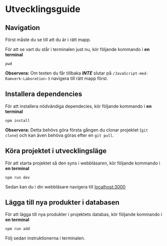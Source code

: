 # Utvecklingsguide

## Navigation

Först måste du se till att du är i rätt mapp. <br />

För att se vart du står i terminalen just nu, kör följande kommando i **en terminal**

```
pwd
```

**Observera:** Om texten du får tillbaka **_INTE_** slutar på `/JavaScript-med-Ramverk-Laboration-3` navigera till rätt mapp först.

## Installera dependencies

För att installera nödvändiga dependecies, kör följande kommando i **en terminal**

```
npm install
```

**Observera:** Detta behövs göra första gången du clonar projektet (`git clone`) och kan även behöva göras efter en `git pull`.

## Köra projektet i utvecklingsläge

För att starta projektet så den syns i webbläsaren, kör följande kommando i **en terminal**

```
npm run dev
```

Sedan kan du i din webbläsare navigera till [localhost:3000](http://localhost:3000/)

## Lägga till nya produkter i databasen

För att lägga till nya produkter i projektets databas, kör följande kommando i **en terminal**

```
npm run add
```

Följ sedan instruktionerna i terminalen.
